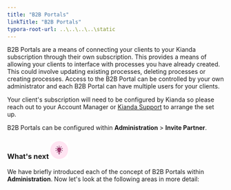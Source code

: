 ```yaml
---
title: "B2B Portals"
linkTitle: "B2B Portals"
typora-root-url: ..\..\..\..\static
---
```


B2B Portals are a means of connecting your clients to your Kianda subscription through their own subscription. This provides a means of allowing your clients to interface with processes you have already created. This could involve updating existing processes, deleting processes or creating processes. Access to the B2B Portal can be controlled by your own administrator and each B2B Portal can have multiple users for your clients.

Your client's subscription will need to be configured by Kianda so please reach out to your Account Manager or [Kianda Support](mailto:support@kianda.com) to arrange the set up.  

B2B Portals can be configured within **Administration** > **Invite Partner**.



### What's next  ![Idea icon](/images/18.png) ###

We have briefly introduced each of the concept of B2B Portals within **Administration**. Now let's look at the following areas in more detail:
